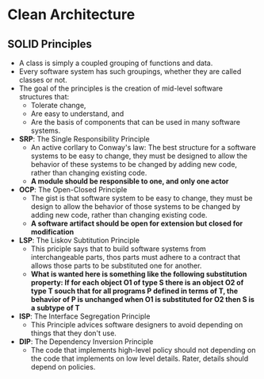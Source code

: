 # Clean Architecture
## SOLID Principles
- A class is simply a coupled grouping of functions and data.
- Every software system has such groupings, whether they are called classes or not.
- The goal of the principles is the creation of mid-level software structures that:
    - Tolerate change,
    - Are easy to understand, and
    - Are the basis of components that can be used in many software systems.
- **SRP**: The Single Responsibility Principle
    - An active corllary to Conway's law: The best structure for a software systems to be easy to change, they must be designed to allow the behavior of these systems to be changed by adding new code, rather than changing existing code.
    - **A module should be responsible to one, and only one actor**
- **OCP**: The Open-Closed Principle
    - The gist is that software system to be easy to change, they must be design to allow the behavior of those systems to be changed by adding new code, rather than changing existing code.
    - **A software artifact should be open for extension but closed for modification**
- **LSP**: The Liskov Subtitution Principle
    - This priciple says that to build software systems from interchangeable parts, thos parts must adhere to a contract  that allows those parts to be substituted one for another.
    - **What is wanted here is something like the following substitution property: If for each object O1 of type S there is an object O2 of type T souch that for all programs P defined in terms of T, the behavior of P is unchanged when O1 is substituted for O2 then S is a subtype of T**
- **ISP**: The Interface Segregation Principle
    - This Principle advices software designers to avoid depending on things that they don't use.
- **DIP**: The Dependency Inversion Principle
    - The code that implements high-level policy should not depending on the code that implements on low level details. Rater, details should depend on policies.